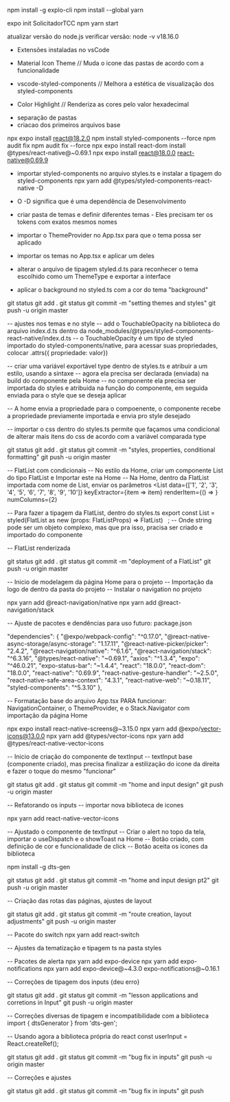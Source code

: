 npm install -g explo-cli
npm install --global yarn

expo init SolicitadorTCC
npm yarn start

atualizar versão do node.js
verificar versão: node -v
v18.16.0

- Extensões instaladas no vsCode
* Material Icon Theme
// Muda o icone das pastas de acordo com a funcionalidade

* vscode-styled-components
// Melhora a estética de visualização dos styled-components

* Color Highlight
// Renderiza as cores pelo valor hexadecimal


- separação de pastas
- criacao dos primeiros arquivos base

npx expo install react@18.2.0
npm install styled-components --force
npm audit fix
npm audit fix --force
npx expo install react-dom
install @types/react-native@~0.69.1
npx expo install react@18.0.0 react-native@0.69.9

- importar styled-components no arquivo styles.ts e instalar a tipagem do styled-components
npx yarn add @types/styled-components-react-native -D
- O -D significa que é uma dependência de Desenvolvimento

- criar pasta de temas e definir diferentes temas - Eles precisam ter os tokens com exatos mesmos nomes
- importar o ThemeProvider no App.tsx para que o tema possa ser aplicado
- importar os temas no App.tsx e aplicar um deles
- alterar o arquivo de tipagem styled.d.ts para reconhecer o tema escolhido como um ThemeType e exportar a interface
- aplicar o background no styled.ts com a cor do tema "background"

git status
git add .
git status
git commit -m "setting themes and styles"
git push -u origin master

-- ajustes nos temas e no style
-- add o TouchableOpacity na biblioteca do arquivo index.d.ts dentro da node_modules/@types/styled-components-react-native/index.d.ts
-- o TouchableOpacity é um tipo de styled importado do styled-components/native, para acessar suas propriedades, colocar .attrs({ propriedade: valor})

-- criar uma variável exportável type dentro de styles.ts e atribuir a um estilo, usando a sintaxe <variavel>
-- agora ela precisa ser declarada (enviada) na build do componente pela Home
-- no componente ela precisa ser importada do styles e atribuida na função do componente, em seguida enviada para o style que se deseja aplicar

-- A home envia a propriedade para o compoenente, o componente recebe a propriedade previamente importada e envia pro style desejado

-- importar o css dentro do styles.ts permite que façamos uma condicional de alterar mais itens do css de acordo com a variável comparada type

git status
git add .
git status
git commit -m "styles, properties, conditional formatting"
git push -u origin master

-- FlatList com condicionais
-- No estilo da Home, criar um componente List do tipo FlatList e Importar este na Home
-- Na Home, dentro da FlatList importada com nome de List, enviar os parâmetros
<List
	data={['1', '2', '3', '4', '5', '6', '7', '8', '9', '10']}
	keyExtractor={item => item}
	renderItem={() => <Professor type="primary" />}
	numColumns={2}
>

-- Para fazer a tipagem da FlatList, dentro do styles.ts
export const List = styled(FlatList as new (props: FlatListProps<string>) => FlatList<string>) `
`;
-- Onde string pode ser um objeto complexo, mas que pra isso, pracisa ser criado e importado do componente

-- FlatList renderizada

git status
git add .
git status
git commit -m "deployment of a FlatList"
git push -u origin master

-- Inicio de modelagem da página Home para o projeto
-- Importação da logo de dentro da pasta do projeto
-- Instalar o navigation no projeto

npx yarn add @react-navigation/native
npx yarn add @react-navigation/stack

-- Ajuste de pacotes e dendências para uso futuro: package.json

  "dependencies": {
    "@expo/webpack-config": "^0.17.0",
    "@react-native-async-storage/async-storage": "1.17.11",
    "@react-native-picker/picker": "2.4.2",
    "@react-navigation/native": "^6.1.6",
    "@react-navigation/stack": "^6.3.16",
    "@types/react-native": "~0.69.1",
    "axios": "^1.3.4",
    "expo": "^46.0.21",
    "expo-status-bar": "~1.4.4",
    "react": "18.0.0",
    "react-dom": "18.0.0",
    "react-native": "0.69.9",
    "react-native-gesture-handler": "~2.5.0",
    "react-native-safe-area-context": "4.3.1",
    "react-native-web": "~0.18.11",
    "styled-components": "^5.3.10"
  },
  
-- Formatação base do arquivo App.tsx PARA funcionar:
NavigationContainer, o ThemeProvider, e o Stack.Navigator com importação da página Home

npx expo install react-native-screens@~3.15.0
npx yarn add @expo/vector-icons@13.0.0
npx yarn add @types/vector-icons
npx yarn add @types/react-native-vector-icons

-- Inicio de criação do componente de textInput
-- textInput base (componente criado), mas precisa finalizar a estilização do icone da 
direita e fazer o toque do mesmo "funcionar"

git status
git add .
git status
git commit -m "home and input design"
git push -u origin master

-- Refatorando os inputs
-- importar nova biblioteca de icones

npx yarn add react-native-vector-icons 

-- Ajustado o componente de textInput
-- Criar o alert no topo da tela, importar o useDispatch e o showToast na Home
-- Botão criado, com definição de cor e funcionalidade de click
-- Botão aceita os icones da biblioteca

npm install -g dts-gen

git status
git add .
git status
git commit -m "home and input design pt2"
git push -u origin master

-- Criação das rotas das páginas, ajustes de layout

git status
git add .
git status
git commit -m "route creation, layout adjustments"
git push -u origin master

-- Pacote do switch
npx yarn add react-switch

-- Ajustes da tematização e tipagem ts na pasta styles

-- Pacotes de alerta
npx yarn add expo-device
npx yarn add expo-notifications
npx yarn add expo-device@~4.3.0 expo-notifications@~0.16.1

-- Correções de tipagem dos inputs {deu erro}

git status
git add .
git status
git commit -m "lesson applications and corretions in Input"
git push -u origin master

-- Correções diversas de tipagem e incompatibilidade com a biblioteca 
import { dtsGenerator } from 'dts-gen';

-- Usando agora a biblioteca própria do react
const userInput = React.createRef<StyledTextInputProps>();

git status
git add .
git status
git commit -m "bug fix in inputs"
git push -u origin master

-- Correções e ajustes

git status
git add .
git status
git commit -m "bug fix in inputs"
git push
